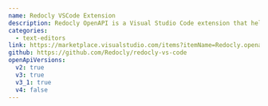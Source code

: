 ```yaml
---
name: Redocly VSCode Extension
description: Redocly OpenAPI is a Visual Studio Code extension that helps you write, validate, preview, and maintain your OpenAPI documents.
categories:
  - text-editors
link: https://marketplace.visualstudio.com/items?itemName=Redocly.openapi-vs-code
github: https://github.com/Redocly/redocly-vs-code
openApiVersions:
  v2: true
  v3: true
  v3_1: true
  v4: false
---
```

